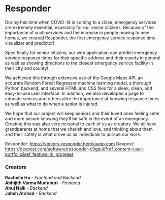 # Responder
During this time when COVID-19 is coming to a close, emergency services are extremely essential, especially for our senior citizens. Because of the importance of such services and the increase in people moving to new homes, we created Responder, the first emergency service response time visualizer and predictor!

Specifically for senior citizens, our web application can predict emergency service response times for their specific address and their county in general as well as showing directions to the closest emergency service facility in their city and county!

We achieved this through extensive use of the Google Maps API, an accurate Random Forest Regressor machine learning model, a thorough Python backend, and several HTML and CSS files for a sleek, clean, and easy-to-use user interface. In addition, we also developed a page to educate seniors and others alike the importance of knowing response times as well as what to do when a senior is injured.

We hope that our project will keep seniors and their loved ones feeling safer and more secure knowing they’ll be safe in the event of an emergency. Creating this was also very personal to each of us as creators. We all have grandparents at home that we cherish and love, and thinking about them and their safety is what drove us as individuals to pursue our work.

Responder: https://seniors-responder.herokuapp.com
Devpost: https://devpost.com/software/responder-c9gpuk?ref_content=user-portfolio&ref_feature=in_progress

### Creators
**Rachelle Hu** - *Frontend and Backend*<br />
**Abhijith Varma Mudunuri** - *Frontend*<br />
**Anuj Naik** - *Backend*<br />
**Jahsh Arshad** - *Backend*
